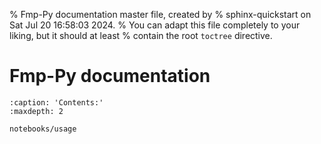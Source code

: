 % Fmp-Py documentation master file, created by
% sphinx-quickstart on Sat Jul 20 16:58:03 2024.
% You can adapt this file completely to your liking, but it should at least
% contain the root `toctree` directive.

# Fmp-Py documentation

```{toctree}
:caption: 'Contents:'
:maxdepth: 2

notebooks/usage
```
